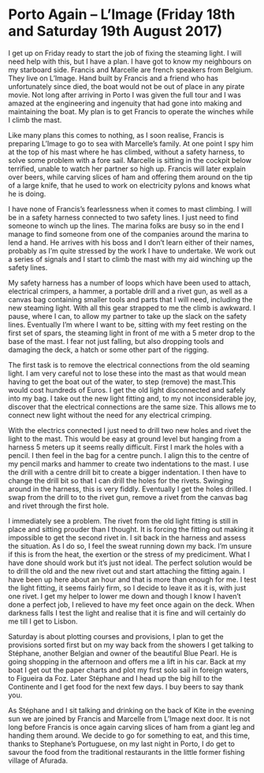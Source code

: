 
# Porto Again – L’Image (Friday 18th and Saturday 19th August 2017) #

I get up on Friday ready to start the job of fixing the steaming light. I will need help with this, but I have a plan. I have got to know my neighbours on my starboard side. Francis and Marcelle are french speakers from Belgium. They live on L’Image. Hand built by Francis and a friend who has unfortunately since died, the boat would not be out of place in any pirate movie. Not long after arriving in Porto I was given the full tour and I was amazed at the engineering and ingenuity that had gone into making and maintaining the boat. My plan is to get Francis to operate the winches while I climb the mast.

Like many plans this comes to nothing, as I soon realise, Francis is preparing L’Image to go to sea with Marcelle’s family. At one point I spy him at the top of his mast where he has climbed, without a safety harness, to solve some problem with a fore sail. Marcelle is sitting in the cockpit below terrified, unable to watch her partner so high up. Francis will later explain over beers, while carving slices of ham and offering them around on the tip of a large knife, that he used to work on electricity pylons and knows what he is doing.

I have none of Francis’s fearlessness when it comes to mast climbing. I will be in a safety harness connected to two safety lines. I just need to find someone to winch up the lines. The marina folks are busy so in the end I manage to find someone from one of the companies around the marina to lend a hand. He arrives with his boss and I don’t learn either of their names, probably as I’m quite stressed by the work I have to undertake. We work out a series of signals and I start to climb the mast with my aid winching up the safety lines.

My safety harness has a number of loops which have been used to attach, electrical crimpers, a hammer, a portable drill and a rivet gun, as well as a canvas bag containing smaller tools and parts that I will need, including the new steaming light. With all this gear strapped to me the climb is awkward. I pause, where I can, to allow my partner to take up the slack on the safety lines. Eventually I’m where I want to be, sitting with my feet resting on the first set of spars, the steaming light in front of me with a 5 meter drop to the base of the mast. I fear not just falling, but also dropping tools and damaging the deck, a hatch or some other part of the rigging.

The first task is to remove the electrical connections from the old seaming light. I am very careful not to lose these into the mast as that would mean having to get the boat out of the water, to step (remove) the mast.This would cost hundreds of Euros. I get the old light disconnected and safely into my bag. I take out the new light fitting and, to my not inconsiderable joy, discover that the electrical connections are the same size. This allows me to connect new light without the need for any electrical crimping.

With the electrics connected I just need to drill two new holes and rivet the light to the mast. This would be easy at ground level but hanging from a harness 5 meters up it seems really difficult. First I mark the holes with a pencil. I then feel in the bag for a centre punch. I align this to the centre of my pencil marks and hammer to create two indentations to the mast. I use the drill with a centre drill bit to create a bigger indentation. I then have to change the drill bit so that I can drill the holes for the rivets. Swinging around in the harness, this is very fiddly. Eventually I get the holes drilled. I swap from the drill to to the rivet gun, remove a rivet from the canvas bag and rivet through the first hole.

I immediately see a problem. The rivet from the old light fitting is still in place and sitting prouder than I thought. It is forcing the fitting out making it impossible to get the second rivet in. I sit back in the harness and assess the situation. As I do so, I feel the sweat running down my back. I’m unsure if this is from the heat, the exertion or the stress of my prediciment. What I have done should work but it’s just not ideal. The perfect solution would be to drill the old and the new rivet out and start attaching the fitting again. I have been up here about an hour and that is more than enough for me. I test the light fitting, it seems fairly firm, so I decide to leave it as it is, with just one rivet. I get my helper to lower me down and though I know I haven’t done a perfect job, I relieved to have my feet once again on the deck. When darkness falls I test the light and realise that it is fine and will certainly do me till I get to Lisbon.

Saturday is about plotting courses and provisions, I plan to get the provisions sorted first but on my way back from the showers I get talking to Stéphane, another Belgian and owner of the beautiful Blue Pearl. He is going shopping in the afternoon and offers me a lift in his car. Back at my boat I get out the paper charts and plot my first solo sail in foreign waters, to Figueira da Foz. Later Stéphane and I head up the big hill to the Continente and I get food for the next few days. I buy beers to say thank you.

As Stéphane and I sit talking and drinking on the back of Kite in the evening sun we are joined by Francis and Marcelle from L’Image next door. It is not long before Francis is once again carving slices of ham from a giant leg and handing them around. We decide to go for something to eat, and this time, thanks to Stephane’s Portuguese, on my last night in Porto, I do get to savour the food from the traditional restaurants in the little former fishing village of Afurada.
